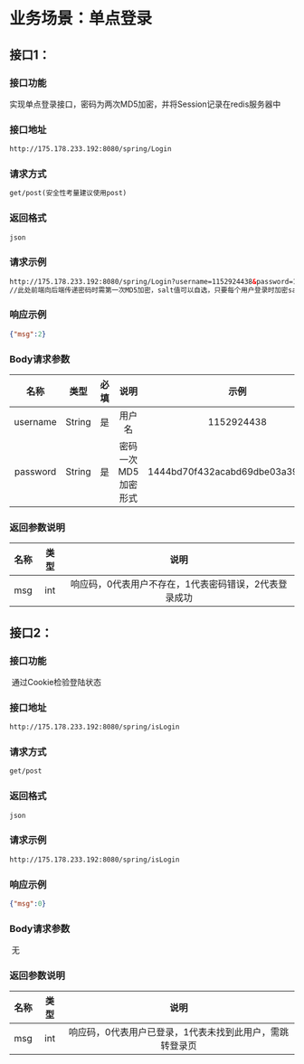 # 业务场景：单点登录



## 接口1：

### 接口功能

​		实现单点登录接口，密码为两次MD5加密，并将Session记录在redis服务器中

### 		接口地址	

```xml
http://175.178.233.192:8080/spring/Login
```

### 		请求方式

```xml
get/post(安全性考量建议使用post)
```

### 		返回格式

```xml
json
```

### 		请求示例

```xml
http://175.178.233.192:8080/spring/Login?username=1152924438&password=1444bd70f432acabd69dbe03a39e7411
//此处前端向后端传递密码时需第一次MD5加密，salt值可以自选，只要每个用户登录时加密salt都一致即可
```

### 		响应示例

```json
{"msg":2}
```

### 		Body请求参数

|   名称   |  类型  | 必填 |        说明         |               示例               |
| :------: | :----: | :--: | :-----------------: | :------------------------------: |
| username | String |  是  |       用户名        |            1152924438            |
| password | String |  是  | 密码一次MD5加密形式 | 1444bd70f432acabd69dbe03a39e7411 |

### 返回参数说明

| 名称 | 类型 |                         说明                          |
| :--: | :--: | :---------------------------------------------------: |
| msg  | int  | 响应码，0代表用户不存在，1代表密码错误，2代表登录成功 |



## 接口2：

### 接口功能

​		通过Cookie检验登陆状态

### 		接口地址	

```xml
http://175.178.233.192:8080/spring/isLogin
```

### 		请求方式

```xml
get/post
```

### 		返回格式

```xml
json
```

### 		请求示例

```xml
http://175.178.233.192:8080/spring/isLogin
```

### 		响应示例

```json
{"msg":0}
```

### 		Body请求参数

​		无

### 返回参数说明

| 名称 | 类型 |                           说明                           |
| :--: | :--: | :------------------------------------------------------: |
| msg  | int  | 响应码，0代表用户已登录，1代表未找到此用户，需跳转登录页 |


